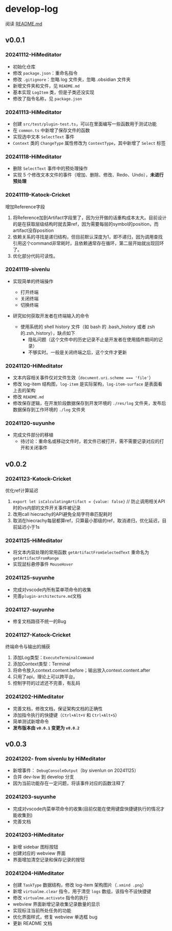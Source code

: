 # develop-log

阅读 [README.md](../../README.md)

## v0.0.1

### 20241112-HiMeditator

- 初始化仓库
- 修改 `package.json`：重命名指令
- 修改 `.gitignore`：忽略 log 文件夹，忽略 .obsidian 文件夹
- 新增文件夹和文件，见 `README.md`
- 基本实现 `LogItem` 类，但是子类还没实现
- 修改了指令名称，见 `package.json`

### 20241113-HiMeditator

- 创建 `src/test/plugin-test.ts`，可以在里面编写一些函数用于测试功能
- 在 `common.ts` 中新增了保存文件的函数
- 实现选中文本 `SelectText` 事件
- `Context` 类的 `ChangeType` 属性修改为 `ContextType`，其中新增了 `Select` 标签

### 20241118-HiMeditator

- 删除 `SelectText` 事件中的预处理操作
- 实现 5 个修改文本文件的事件（增加、删除、修改、Redo、Undo），**未进行预处理**

### 20241119-Katock-Cricket

增加Reference字段

1. 将Reference加到Artifact字段里了，因为分开做的话重构成本太大。目前设计的是在获取层级结构时就去算ref，因为需要每层的symbol的position，而artifact没存position
2. 依赖关系的寻找是递归结构，但目前默认深度为1，即不递归，因为调用查找引用这个command非常耗时，且依赖通常存在循环，第二层开始就出现回环了。
3. 优化部分代码可读性。

### 20241119-sivenlu

- 实现简单的终端操作

  - 打开终端
  - 关闭终端
  - 切换终端
- 研究如何获取开发者在终端输入的命令

  - 使用系统的 shell history 文件（如 bash 的 .bash_history 或者 zsh 的.zsh_history），缺点如下
    - 隐私问题（这个文件中的历史记录不止是开发者在使用插件期间的记录）
    - 不够实时。一般是关闭终端之后，这个文件才更新

### 20241120-HiMeditator

- 文本内容相关事件仅对文件生效（`document.uri.scheme === 'file'`）
- 修改 log-item 结构图，`log-item` 是实际架构，`log-item-surface` 是表面看上去的架构
- 修改 `README.md`
- 修改保存逻辑，在开发阶段数据保存到开发环境的 `./res/log` 文件夹，发布后数据保存到工作环境的 `./log` 文件夹

### 20241120-suyunhe

- 完成文件部分的移植
  - 待讨论：重命名或移动文件时，若文件已被打开，需不需要记录对应的打开和关闭事件

## v0.0.2

### 20241123-Katock-Cricket

优化ref计算延迟

1. `export let isCalculatingArtifact = {value: false}` // 防止调用相关API时的vs内部的文件开关事件被记录
2. 改用call hiecrachy的API避免全局字符串匹配耗时
3. 取消在hiecrachy每层都算ref，只算最小那级的ref，取消递归，优化延迟，目前延迟小于1s

### 20241125-HiMeditator

- 将文本内容处理的常用函数 `getArtifactFromSelectedText` 重命名为 `getArtifactFromRange`
- 实现鼠标悬停事件 `MouseHover`

### 20241125-suyunhe
- 完成对vscode内所有菜单项命令的收集
- 完善`plugin-architecture.md`文档

### 20241127-suyunhe
- 修复文档路径不统一的Bug

### 20241127-Katock-Cricket

终端命令与输出的捕获

1. 添加Log类型：`ExecuteTerminalCommand`
2. 添加Context类型：Terminal
3. 将命令放入context.content.before；输出放入context.content.after
4. 只用了api，理论上可以跨平台。
5. 控制字符的过滤还不完善，有乱码

### 20241202-HiMeditator

- 完善文档，修改文档，保证架构文档的正确性
- 添加指令执行的快捷键（`Ctrl+Alt+V` 和 `Ctrl+Alt+S`）
- 简单测试新增命令
- **发布版本由 `v0.0.1` 变更为 `v0.0.2`**

## v0.0.3

### 20241202- from sivenlu by HiMeditator

- 新增事件： `DebugConsoleOutput`（by sivenlun on 20241125）
- 合并 dev-lsw 到 develop 分支
- 因为当前功能存在一定问题，将该事件对应的函数注释了

### 20241203-suyunhe
- 完成对vscode内菜单项命令的收集(目前仅能在使用键盘快捷键执行的情况才能收集到)
- 完善文档

### 20241203-HiMeditator

- 新增 sidebar 图标按钮
- 创建对应的 webview 界面
- 界面增加清空记录和保存记录的按钮

### 20241204-HiMeditator

- 创建 `TaskType` 数据结构，修改 log-item 架构图片（`.xmind .png`）
- 新增 `virtualme.clear` 指令，用于清空 `logs` 数组，该指令不设快捷键
- 修改 `virtualme.activate` 指令的执行
- webview 界面新增记录收集记录数量的显示
- 实现标注当前所处任务的功能
- 优化界面样式，修复 webview 单选框 bug
- 更新 README 文档